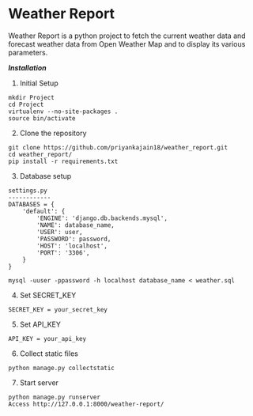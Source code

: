 # Weather Report
Weather Report is a python project to fetch the current weather data and forecast weather data from Open Weather Map and to display its various parameters.

***Installation***
1. Initial Setup
```
mkdir Project
cd Project
virtualenv --no-site-packages .
source bin/activate
```
2. Clone the repository
```
git clone https://github.com/priyankajain18/weather_report.git
cd weather_report/
pip install -r requirements.txt
```
3. Database setup
```
settings.py
------------
DATABASES = {
    'default': {
        'ENGINE': 'django.db.backends.mysql',
        'NAME': database_name,
        'USER': user,
        'PASSWORD': password,
        'HOST': 'localhost',
        'PORT': '3306',
    }
}

mysql -uuser -ppassword -h localhost database_name < weather.sql
```
4. Set SECRET_KEY
```
SECRET_KEY = your_secret_key
```
5. Set API_KEY
```
API_KEY = your_api_key
```
6. Collect static files
```
python manage.py collectstatic
```
7. Start server
```
python manage.py runserver
Access http://127.0.0.1:8000/weather-report/
```
